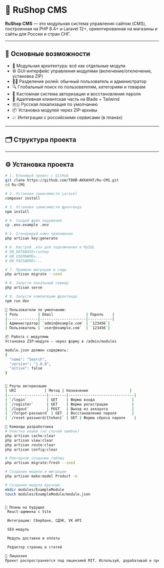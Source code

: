 # 🛒 RuShop CMS

**RuShop CMS** — это модульная система управления сайтом (CMS), построенная на PHP 8.4+ и Laravel 12+, ориентированная на магазины и сайты для России и стран СНГ.

---

## 🚀 Основные возможности

- 🧩 Модульная архитектура: всё как отдельные модули
- ⚙️ GUI-интерфейс управления модулями (включение/отключение, установка ZIP)
- 🧑‍💼 Разделение ролей: обычный пользователь и администратор
- 🔍 Глобальный поиск по пользователям, категориям и товарам
- 🔐 Кастомная система авторизации и восстановления пароля
- 🎨 Адаптивная клиентская часть на Blade + Tailwind
- 🇷🇺 Русская локализация по умолчанию
- 📦 Установка модулей через ZIP-архивы
- 📈 Интеграции с российскими сервисами (в планах)

---

## 🗂 Структура проекта


---

## ⚙️ Установка проекта

```bash
# 1. Клонируй проект с GitHub
git clone https://github.com/ТВОЙ-АККАУНТ/Ru-CMS.git
cd Ru-CMS

# 2. Установи зависимости Laravel
composer install

# 3. Установи зависимости фронтенда
npm install

# 4. Создай файл окружения
cp .env.example .env

# 5. Сгенерируй ключ приложения
php artisan key:generate

# 6. Настрой .env для подключения к MySQL
# DB_DATABASE=rushop
# DB_USERNAME=...
# DB_PASSWORD=...

# 7. Примени миграции и сиды
php artisan migrate --seed

# 8. Запусти локальный сервер
php artisan serve

# 9. Запусти компиляцию фронтенда
npm run dev

👤 Пользователи по умолчанию:
| Роль         | Email               | Пароль    |
|--------------|---------------------|-----------|
| Администратор| `admin@example.com` | `123456`|
| Пользователь | `user@example.com`  | `123456`|

📦 Работа с модулями
Установка ZIP-модуля — через форму в /admin/modules

module.json должен содержать:
{
  "name": "Search",
  "version": "1.0.0",
  "active": false
}


🔐 Роуты авторизации
| URI             | Метод | Назначение                   |
|------------------|--------|------------------------------|
| `/login`         | GET    | Форма входа                 |
| `/register`      | GET    | Форма регистрации           |
| `/logout`        | POST   | Выход из аккаунта           |
| `/forgot-password` | GET  | Восстановление пароля       |
| `/reset-password/{token}` | GET | Форма сброса пароля    |

🧠 Команды разработчика
# Очистка кешей (на случай ошибок)
php artisan cache:clear
php artisan view:clear
php artisan route:clear
php artisan config:clear

# Повторное создание таблиц
php artisan migrate:fresh --seed

# Создание модели и миграции
php artisan make:model Product -m

# Создание модуля вручную
mkdir modules/ExampleModule
touch modules/ExampleModule/module.json


🔮 Планы на будущее
 React-админка с Vite

 Интеграции: Сбербанк, СДЭК, VK API

 SEO-модуль

 Модуль доставки и оплаты

 Редактор страниц и статей

📖 Лицензия
Проект распространяется под лицензией MIT. Используй, дорабатывай и предлагай pull requests!

